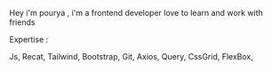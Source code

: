 Hey i'm pourya , i'm a frontend developer love to learn and work with friends 

Expertise : 

Js, Recat, Tailwind, Bootstrap, Git, Axios, Query, CssGrid, FlexBox, 

